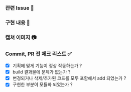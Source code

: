### 관련 Issue 💬

### 구현 내용 🚀

### 캡쳐 이미지 📷

### Commit, PR 전 체크 리스트 ✅

-   [x] 기획에 맞게 기능이 정상 작동하는가 ?
-   [x] build 결과물에 문제가 없는가 ?
-   [x] 변경되거나 삭제/추가된 코드를 모두 포함해서 add 되었는가 ?
-   [x] 구현한 부분이 모듈화 되었는가 ?
